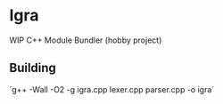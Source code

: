 # Igra

WIP C++ Module Bundler (hobby project)

## Building

´g++ -Wall -O2 -g igra.cpp lexer.cpp parser.cpp -o igra´